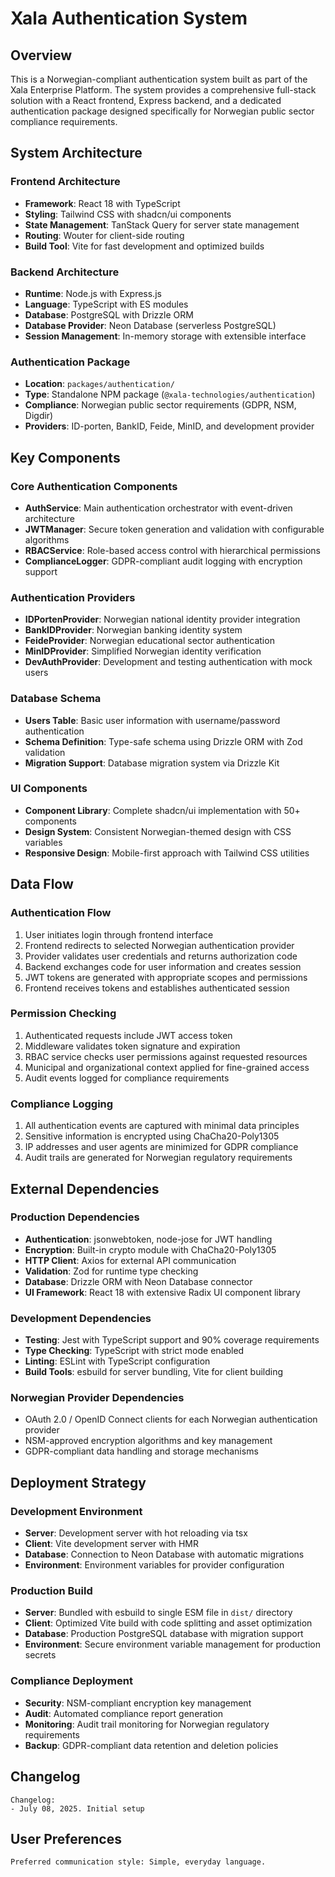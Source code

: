# Xala Authentication System

## Overview

This is a Norwegian-compliant authentication system built as part of the Xala Enterprise Platform. The system provides a comprehensive full-stack solution with a React frontend, Express backend, and a dedicated authentication package designed specifically for Norwegian public sector compliance requirements.

## System Architecture

### Frontend Architecture
- **Framework**: React 18 with TypeScript
- **Styling**: Tailwind CSS with shadcn/ui components
- **State Management**: TanStack Query for server state management
- **Routing**: Wouter for client-side routing
- **Build Tool**: Vite for fast development and optimized builds

### Backend Architecture
- **Runtime**: Node.js with Express.js
- **Language**: TypeScript with ES modules
- **Database**: PostgreSQL with Drizzle ORM
- **Database Provider**: Neon Database (serverless PostgreSQL)
- **Session Management**: In-memory storage with extensible interface

### Authentication Package
- **Location**: `packages/authentication/`
- **Type**: Standalone NPM package (`@xala-technologies/authentication`)
- **Compliance**: Norwegian public sector requirements (GDPR, NSM, Digdir)
- **Providers**: ID-porten, BankID, Feide, MinID, and development provider

## Key Components

### Core Authentication Components
- **AuthService**: Main authentication orchestrator with event-driven architecture
- **JWTManager**: Secure token generation and validation with configurable algorithms
- **RBACService**: Role-based access control with hierarchical permissions
- **ComplianceLogger**: GDPR-compliant audit logging with encryption support

### Authentication Providers
- **IDPortenProvider**: Norwegian national identity provider integration
- **BankIDProvider**: Norwegian banking identity system
- **FeideProvider**: Norwegian educational sector authentication
- **MinIDProvider**: Simplified Norwegian identity verification
- **DevAuthProvider**: Development and testing authentication with mock users

### Database Schema
- **Users Table**: Basic user information with username/password authentication
- **Schema Definition**: Type-safe schema using Drizzle ORM with Zod validation
- **Migration Support**: Database migration system via Drizzle Kit

### UI Components
- **Component Library**: Complete shadcn/ui implementation with 50+ components
- **Design System**: Consistent Norwegian-themed design with CSS variables
- **Responsive Design**: Mobile-first approach with Tailwind CSS utilities

## Data Flow

### Authentication Flow
1. User initiates login through frontend interface
2. Frontend redirects to selected Norwegian authentication provider
3. Provider validates user credentials and returns authorization code
4. Backend exchanges code for user information and creates session
5. JWT tokens are generated with appropriate scopes and permissions
6. Frontend receives tokens and establishes authenticated session

### Permission Checking
1. Authenticated requests include JWT access token
2. Middleware validates token signature and expiration
3. RBAC service checks user permissions against requested resources
4. Municipal and organizational context applied for fine-grained access
5. Audit events logged for compliance requirements

### Compliance Logging
1. All authentication events are captured with minimal data principles
2. Sensitive information is encrypted using ChaCha20-Poly1305
3. IP addresses and user agents are minimized for GDPR compliance
4. Audit trails are generated for Norwegian regulatory requirements

## External Dependencies

### Production Dependencies
- **Authentication**: jsonwebtoken, node-jose for JWT handling
- **Encryption**: Built-in crypto module with ChaCha20-Poly1305
- **HTTP Client**: Axios for external API communication
- **Validation**: Zod for runtime type checking
- **Database**: Drizzle ORM with Neon Database connector
- **UI Framework**: React 18 with extensive Radix UI component library

### Development Dependencies
- **Testing**: Jest with TypeScript support and 90% coverage requirements
- **Type Checking**: TypeScript with strict mode enabled
- **Linting**: ESLint with TypeScript configuration
- **Build Tools**: esbuild for server bundling, Vite for client building

### Norwegian Provider Dependencies
- OAuth 2.0 / OpenID Connect clients for each Norwegian authentication provider
- NSM-approved encryption algorithms and key management
- GDPR-compliant data handling and storage mechanisms

## Deployment Strategy

### Development Environment
- **Server**: Development server with hot reloading via tsx
- **Client**: Vite development server with HMR
- **Database**: Connection to Neon Database with automatic migrations
- **Environment**: Environment variables for provider configuration

### Production Build
- **Server**: Bundled with esbuild to single ESM file in `dist/` directory
- **Client**: Optimized Vite build with code splitting and asset optimization
- **Database**: Production PostgreSQL database with migration support
- **Environment**: Secure environment variable management for production secrets

### Compliance Deployment
- **Security**: NSM-compliant encryption key management
- **Audit**: Automated compliance report generation
- **Monitoring**: Audit trail monitoring for Norwegian regulatory requirements
- **Backup**: GDPR-compliant data retention and deletion policies

## Changelog

```
Changelog:
- July 08, 2025. Initial setup
```

## User Preferences

```
Preferred communication style: Simple, everyday language.
```